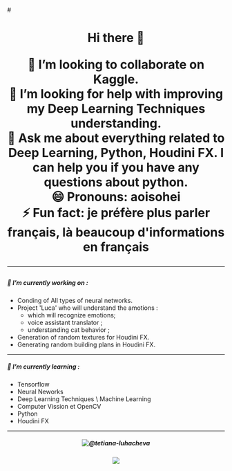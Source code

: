 #<h1 align="center"> Hi there 👋 </p>   

👯 I’m looking to collaborate on Kaggle.
</br> 🤔 I’m looking for help with improving my Deep Learning Techniques understanding.
</br> 💬 Ask me about everything related to Deep Learning, Python, Houdini FX. I can help you if you have any questions about python.
</br> 😄 Pronouns: aoisohei
</br> ⚡ Fun fact: je préfère plus parler français, là beaucoup d'informations en français   

<hr>

##### 🔭 I’m currently working on :
  - Conding of All types of neural networks.
  - Project 'Luca' who will understand the amotions :
    - which will recognize emotions;
    - voice assistant translator ;
    - understanding cat behavior ;
  - Generation of random textures for Houdini FX.
  - Generating random building plans in Houdini FX.  

<hr>


##### 🌱 I’m currently learning :
  - Tensorflow
  - Neural Neworks
  - Deep Learning Techniques \ Machine Learning
  - Computer Vission et OpenCV
  - Python
  - Houdini FX

<hr>


##### <p align="center">![@tetiana-luhacheva](https://img.shields.io/badge/LinkedIN-%40tetiana--luhacheva-blue)  </p>  
##### <p align="center">![](https://img.shields.io/badge/Telegram-%40terratsukiyomi-white)  </p>   

 
